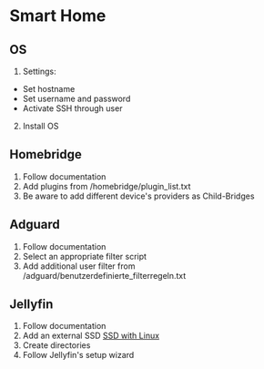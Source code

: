 # Smart Home

## OS
1. Settings:
 - Set hostname
 - Set username and password
 - Activate SSH through user
2. Install OS

## Homebridge
1. Follow documentation
2. Add plugins from /homebridge/plugin_list.txt
3. Be aware to add different device's providers as Child-Bridges

## Adguard
1. Follow documentation
2. Select an appropriate filter script
3. Add additional user filter from /adguard/benutzerdefinierte_filterregeln.txt

## Jellyfin
1. Follow documentation
2. Add an external SSD [SSD with Linux](https://www.cnmemory.de/ssd-festplatte-formatieren-einfache-anleitung/)
3. Create directories
4. Follow Jellyfin's setup wizard
